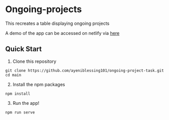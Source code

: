 # Ongoing-projects

This recreates a table displaying ongoing projects

A demo of the app can be accessed on netlify via [here](https://https://5fbc2bd2f918d44cab2fe08d--nifty-noyce-80a6d6.netlify.app/)

## Quick Start

1. Clone this repository

```
git clone https://github.com/ayeniblessing101/ongoing-project-task.git
cd main
```

2. Install the npm packages

```
npm install
```

3. Run the app!

```
npm run serve
```

